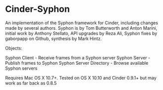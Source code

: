 # Cinder-Syphon

An implementation of the Syphon framework for Cinder, including changes made by several authors. Syphon is by Tom Butterworth and Anton Marini, initial work by Anthony Stellato, API upgrades by Reza Ali, Syphon fixes by gaborpapp on Github, synthesis by Mark Hintz.

Objects:

Syphon Client - Receive frames from a Syphon server
Syphon Server - Publish frames to Syphon
Syphon Server Directory - Browse available Syphon servers

Requires Mac OS X 10.7+. Tested on OS X 10.10 and Cinder 0.9.1+ but may work as far back as 0.8.5

